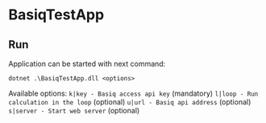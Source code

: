 # BasiqTestApp

## Run
Application can be started with next command:

  `dotnet .\BasiqTestApp.dll <options>`

  Available options:
    `k|key - Basiq access api key` (mandatory)
    `l|loop - Run calculation in the loop` (optional)
    `u|url - Basiq api address` (optional)
    `s|server - Start web server` (optional)
